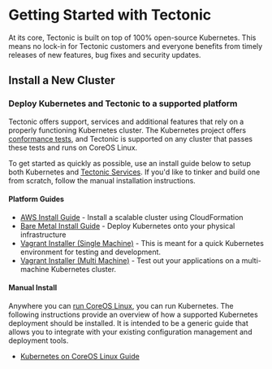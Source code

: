 # Getting Started with Tectonic

At its core, Tectonic is built on top of 100% open-source Kubernetes. This means no lock-in for Tectonic customers and everyone benefits from timely releases of new features, bug fixes and security updates.

## Install a New Cluster

### Deploy Kubernetes and Tectonic to a supported platform

Tectonic offers support, services and additional features that rely on a properly functioning Kubernetes cluster. The Kubernetes project offers [conformance tests][conformance-script], and Tectonic is supported on any cluster that passes these tests and runs on CoreOS Linux.

To get started as quickly as possible, use an install guide below to setup both Kubernetes and [Tectonic Services](tectonic_services.md).
If you'd like to tinker and build one from scratch, follow the manual installation instructions.

[conformance-script]: https://github.com/kubernetes/kubernetes/blob/master/hack/conformance-test.sh

#### Platform Guides

* [AWS Install Guide](platform-aws.md) - Install a scalable cluster using CloudFormation
* [Bare Metal Install Guide](platform-baremetal.html) - Deploy Kubernetes onto your physical infrastructure
* [Vagrant Installer (Single Machine)](https://coreos.com/kubernetes/docs/latest/kubernetes-on-vagrant-single.html) - This is meant for a quick Kubernetes environment for testing and development.
* [Vagrant Installer (Multi Machine)](https://coreos.com/kubernetes/docs/latest/kubernetes-on-vagrant.html) - Test out your applications on a multi-machine Kubernetes cluster.

#### Manual Install

Anywhere you can [run CoreOS Linux](https://coreos.com/os/docs/latest/#running-coreos), you can run Kubernetes. The following instructions provide an overview of how a supported Kubernetes deployment should be installed. It is intended to be a generic guide that allows you to integrate with your existing configuration management and deployment tools.

* [Kubernetes on CoreOS Linux Guide](https://coreos.com/kubernetes/docs/latest/getting-started.html)
